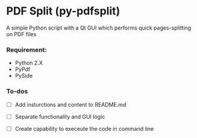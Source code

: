 # PDF Split (py-pdfsplit)
A simple Python script with a Qt GUI which performs quick pages-splitting on PDF files

### Requirement:
- Python 2.X
- PyPdf
- PySide

### To-dos
- [ ] Add insturctions and content to README.md
- [ ] Separate functionality and GUI logic
- [ ] Create capability to execeute the code in command line


